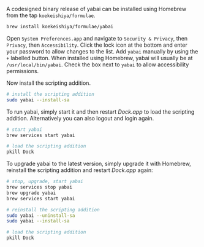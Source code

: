 A codesigned binary release of yabai can be installed using Homebrew from the tap `koekeishiya/formulae`.

```sh
brew install koekeishiya/formulae/yabai
```

Open `System Preferences.app` and navigate to `Security & Privacy`, then `Privacy`, then `Accessibility`. Click the lock icon at the bottom and enter your password to allow changes to the list. Add `yabai` manually by using the `+` labelled button. When installed using Homebrew, yabai will usually be at `/usr/local/bin/yabai`. Check the box next to `yabai` to allow accessibility permissions.

Now install the scripting addition.

```sh
# install the scripting addition
sudo yabai --install-sa
```

To run yabai, simply start it and then restart *Dock.app* to load the scripting addition. Alternatively you can also logout and login again.

```sh
# start yabai
brew services start yabai

# load the scripting addition
pkill Dock
```

To upgrade yabai to the latest version, simply upgrade it with Homebrew, reinstall the scripting addition and restart *Dock.app* again:

```sh
# stop, upgrade, start yabai
brew services stop yabai
brew upgrade yabai
brew services start yabai

# reinstall the scripting addition
sudo yabai --uninstall-sa
sudo yabai --install-sa

# load the scripting addition
pkill Dock
```